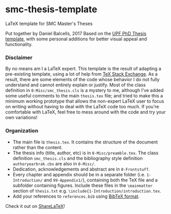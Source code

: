 # smc-thesis-template
LaTeX template for SMC Master's Theses

Put together by Daniel Balcells, 2017
Based on the [UPF PhD Thesis template](https://www.upf.edu/bibtic/guiesiajudes/eines/tesis/a4latex.zip), 
with some personal additions for better visual appeal and functionality.

### Disclaimer
By no means am I a LaTeX expert. This template is the result of adapting a pre-existing template,
using a lot of help from [TeX Stack Exchange](http://tex.stackexchange.com). As a result, there are some elements of the code
whose behavior I do not fully understand and cannot entirely explain or justify. 
Most of the class definition in `0-Misc/smc_thesis.cls` is a mystery to me, although I've added some useful comments to the
main `thesis.tex` file; and tried to make this a minimum working prototype that allows the non-expert LaTeX user to focus on 
writing without having to deal with the LaTeX code too much. If you're comfortable with LaTeX, feel free to mess 
around with the code and try your own variations!

### Organization
- The main file is `thesis.tex`. It contains the structure of the document rather than the content.
- The thesis info (title, author, etc) is in `0-Misc/preamble.tex`. The class definition `smc_thesis.cls` 
and the bibliography style definition `authoryearbrak.cbx` are also in `0-Misc/`.
- Dedication, acknowledgements and abstract are in `0-Frontstuff`.
- Every chapter and appendix should be in a separate folder (i.e. `1-Introduction/` and `99-Appendix1/`), containing
both the TeX file and a subfolder containing figures. Include these files in the `\mainmatter` section of `thesis.txt` e.g.
`\include{1-Introduction/introduction.tex`.
- Add your references to `references.bib` using [BibTeX format](http://www.bibtex.org/Format/).

Check it out on [ShareLaTeX](https://www.sharelatex.com/project/58e282b5b6c7b9c414cc4b00)!
